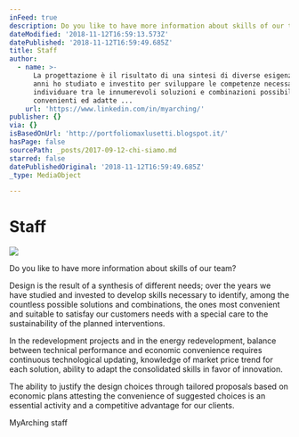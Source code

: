 ```yaml
---
inFeed: true
description: Do you like to have more information about skills of our team?
dateModified: '2018-11-12T16:59:13.573Z'
datePublished: '2018-11-12T16:59:49.685Z'
title: Staff
author:
  - name: >-
      La progettazione è il risultato di una sintesi di diverse esigenze, negli
      anni ho studiato e investito per sviluppare le competenze necessarie per
      individuare tra le innumerevoli soluzioni e combinazioni possibili, le più
      convenienti ed adatte ...
    url: 'https://www.linkedin.com/in/myarching/'
publisher: {}
via: {}
isBasedOnUrl: 'http://portfoliomaxlusetti.blogspot.it/'
hasPage: false
sourcePath: _posts/2017-09-12-chi-siamo.md
starred: false
datePublishedOriginal: '2018-11-12T16:59:49.685Z'
_type: MediaObject

---
```

# Staff
![](https://the-grid-user-content.s3-us-west-2.amazonaws.com/f5c44c27-bcb0-4606-8bba-91947d070981.jpg)

Do you like to have more information about skills of our team?

Design is the result of a synthesis of different needs; over the years we have studied and invested to develop skills necessary to identify, among the countless possible solutions and combinations, the ones most convenient and suitable to satisfay our customers needs with a special care to the sustainability of the planned interventions.

In the redevelopment projects and in the energy redevelopment, balance between technical performance and economic convenience requires continuous technological updating, knowledge of market price trend for each solution, ability to adapt the consolidated skills in favor of innovation.

The ability to justify the design choices through tailored proposals based on economic plans attesting the convenience of suggested choices is an essential activity and a competitive advantage for our clients.

MyArching staff